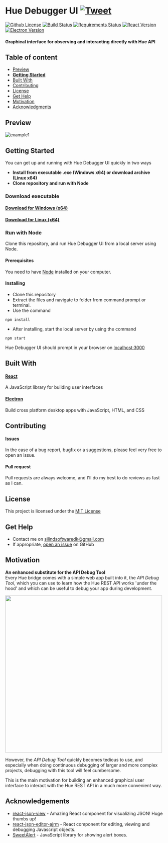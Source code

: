 # Hue Debugger UI [![Tweet](https://img.shields.io/twitter/url/http/shields.io.svg?style=social)](https://twitter.com/intent/tweet?text=Fan%20of%20Philips%20Hue?%20Check%20out%20Hue%20Debugger%20UI!&url=https://github.com/Silind/Hue-Debugger-UI&hashtags=philipshue,iot,developertool)

[![Github License](https://img.shields.io/github/license/Silind/Hue-Debugger-UI.svg)](https://github.com/Silind/Hue-Debugger-UI/blob/master/LICENSE)
[![Build Status](https://travis-ci.com/Silind/Hue-Debugger-UI.svg?branch=master)](https://travis-ci.com/Silind/Hue-Debugger-UI)
[![Requirements Status](https://requires.io/github/Silind/Hue-Debugger-UI/requirements.svg?branch=master)](https://requires.io/github/Silind/Hue-Debugger-UI/requirements/?branch=master)
[![React Version](https://img.shields.io/badge/react-v16.4.2-blue.svg)](https://github.com/facebook/react)
[![Electron Version](https://img.shields.io/badge/electron-v2.0.10-blue.svg)](https://github.com/electron/electron)

#### Graphical interface for observing and interacting directly with Hue API

## Table of content

- [Preview](#preview)
- [**Getting Started**](#getting-started)
- [Built With](#built-with)
- [Contributing](#contributing)
- [License](#license)
- [Get Help](#get-help)
- [Motivation](#motivation)
- [Acknowledgments](#acknowledgements)

## Preview
![example1](https://silind.com/hue-debugger-ui/example-gif.gif)

## Getting Started
You can get up and running with Hue Debugger UI quickly in two ways

- **Install from executable .exe (Windows x64) or download archive (Linux x64)**
- **Clone repository and run with Node**

### Download executable

#### [Download for Windows (x64)](https://github.com/Silind/Hue-Debugger-UI/releases/download/v1.1.0/HueDebuggerUIInstaller.exe)

#### [Download for Linux (x64)](https://github.com/Silind/Hue-Debugger-UI/releases/download/v1.1.0/Hue-Debugger-UI-linux-x64.zip)

### Run with Node
Clone this repository, and run Hue Debugger UI from a local server using Node.

#### Prerequisites
You need to have [Node](https://nodejs.org/en/) installed on your computer.

#### Installing
- Clone this repository
- Extract the files and navigate to folder from command prompt or terminal.  
- Use the command
```console
npm install
```
- After installing, start the local server by using the command
```console
npm start
```

Hue Debugger UI should prompt in your browser on [localhost:3000](http://localhost:3000/)
## Built With

#### [React](https://reactjs.org/)
A JavaScript library for building user interfaces

#### [Electron](https://electronjs.org/)
Build cross platform desktop apps with JavaScript, HTML, and CSS

## Contributing

#### Issues
In the case of a bug report, bugfix or a suggestions, please feel very free to open an issue.

#### Pull request
Pull requests are always welcome, and I'll do my best to do reviews as fast as I can.

## License

This project is licensed under the [MIT License](https://github.com/Silind/Hue-Debugger-UI/blob/master/LICENSE)

## Get Help
- Contact me on silindsoftwaredk@gmail.com
- If appropriate, [open an issue](https://github.com/Silind/Hue-Debugger-UI/issues) on GitHub

## Motivation
**An enhanced substitute for the API Debug Tool**  
Every Hue bridge comes with a simple web app built into it, the _API Debug Tool_, which you can use to learn how the Hue REST API works 'under the hood' and which can be useful to debug your app during development.

<img src="https://silind.com/hue-debugger-ui/example-png.png" width="500" />

However, the _API Debug Tool_ quickly becomes tedious to use, and especially when doing continuous debugging of larger and more complex projects, debugging with this tool will feel cumbersome.

This is the main motivation for building an enhanced graphical user interface to interact with the Hue REST API in a much more convenient way.

## Acknowledgements

- [react-json-view](https://github.com/mac-s-g/react-json-view) - Amazing React component for visualizing JSON! Huge thumbs up!
- [react-json-editor-ajrm](https://github.com/AndrewRedican/react-json-editor-ajrm) - React component for editing, viewing and debugging Javascript objects.
- [SweetAlert](https://sweetalert.js.org/) - JavaScript library for showing alert boxes.
